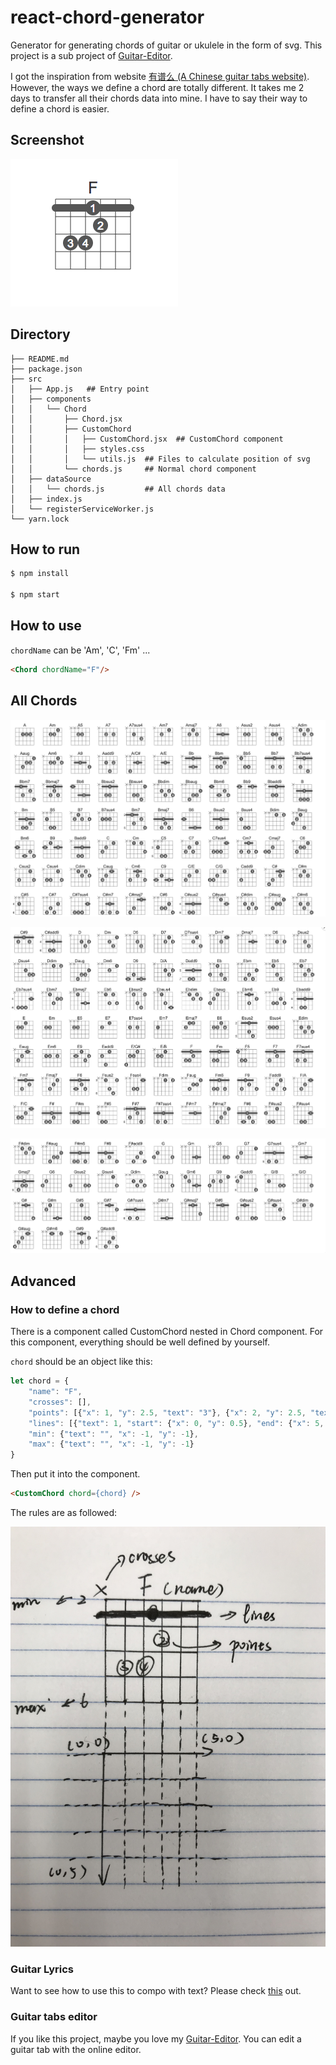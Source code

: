 # react-chord-generator

Generator for generating chords of guitar or ukulele in the form of svg.
This project is a sub project of [Guitar-Editor](https://github.com/Haixiang6123/Guitar-Editor).

I got the inspiration from website [有谱么 (A Chinese guitar tabs website)](https://yoopu.me/home).
However, the ways we define a chord are totally different. It takes me
2 days to transfer all their chords data into mine. I have to say their way 
to define a chord is easier.

## Screenshot

![Screenshot](./screenshots/Sample.png)

## Directory

```
├── README.md
├── package.json
├── src
│   ├── App.js   ## Entry point
│   ├── components
│   │   └── Chord
│   │       ├── Chord.jsx  
│   │       ├── CustomChord
│   │       │   ├── CustomChord.jsx  ## CustomChord component
│   │       │   ├── styles.css
│   │       │   └── utils.js  ## Files to calculate position of svg
│   │       └── chords.js     ## Normal chord component
│   ├── dataSource
│   │   └── chords.js         ## All chords data
│   ├── index.js
│   └── registerServiceWorker.js
└── yarn.lock
```

## How to run

```bash
$ npm install

$ npm start
```

## How to use

`chordName` can be 'Am', 'C', 'Fm' ...

```html
<Chord chordName="F"/>
```

## All Chords

![Chords 1](./screenshots/Chords1.png)

![Chords 2](./screenshots/Chords2.png)

![Chords 3](./screenshots/Chords3.png)

## Advanced

### How to define a chord

There is a component called CustomChord nested in Chord component. 
For this component, everything should be well defined by yourself.

`chord` should be an object like this:

```javascript 1.8
let chord = {
    "name": "F",
    "crosses": [],
    "points": [{"x": 1, "y": 2.5, "text": "3"}, {"x": 2, "y": 2.5, "text": "4"}, {"x": 3, "y": 1.5, "text": "2"}],
    "lines": [{"text": 1, "start": {"x": 0, "y": 0.5}, "end": {"x": 5, "y": 0.5}}],
    "min": {"text": "", "x": -1, "y": -1},
    "max": {"text": "", "x": -1, "y": -1}
}
```

Then put it into the component.

```html
<CustomChord chord={chord} />
```

The rules are as followed:

![Instructions](./screenshots/Instruction.JPG)

### Guitar Lyrics

Want to see how to use this to compo with text? Please check [this](https://github.com/Haixiang6123/react-guitar-lyrics) out.

### Guitar tabs editor

If you like this project, maybe you love my [Guitar-Editor](https://github.com/Haixiang6123/Guitar-Editor).
You can edit a guitar tab with the online editor.
